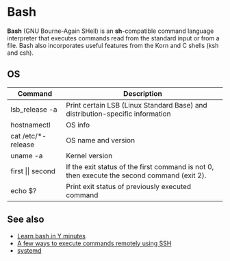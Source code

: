 # Bash

**Bash** (GNU Bourne-Again SHell) is an **sh**-compatible command language interpreter that executes commands read from the standard input or from a file.  Bash also incorporates useful features from the Korn and C shells (ksh and csh).

## OS

Command            | Description
-------------------|----------------------------------------------
lsb_release -a     | Print certain LSB (Linux Standard Base) and distribution-specific information
hostnamectl        | OS info
cat /etc/*-release | OS name and version
uname -a           | Kernel version
first \|\| second  | If the exit status of the first command is not 0, then execute the second command (exit 2).
echo $?            | Print exit status of previously executed command

## See also

* [Learn bash in Y minutes](https://learnxinyminutes.com/docs/bash/)
* [A few ways to execute commands remotely using SSH](https://zaiste.net/posts/few-ways-to-execute-commands-remotely-ssh/)
* [systemd](https://wiki.archlinux.org/index.php/systemd)
